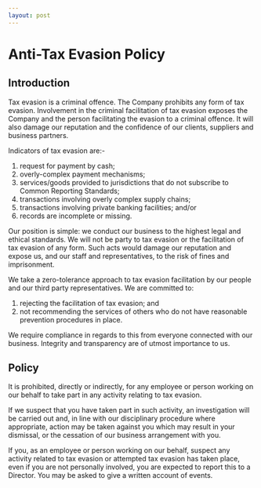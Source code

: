 ```yaml
---
layout: post
---
```


# Anti-Tax Evasion Policy

## Introduction

Tax evasion is a criminal offence. The Company prohibits any form of tax evasion. Involvement in the criminal facilitation of tax evasion exposes the Company and the person facilitating the evasion to a criminal offence. It will also damage our reputation and the confidence of our clients, suppliers and business partners. 

Indicators of tax evasion are:- 

1. request for payment by cash; 
2. overly-complex payment mechanisms; 
3. services/goods provided to jurisdictions that do not subscribe to Common Reporting Standards; 
4. transactions involving overly complex supply chains; 
5. transactions involving private banking facilities; and/or 
6. records are incomplete or missing. 

Our position is simple: we conduct our business to the highest legal and ethical standards. We will not be party to tax evasion or the facilitation of tax evasion of any form. Such acts would damage our reputation and expose us, and our staff and representatives, to the risk of fines and imprisonment. 

We take a zero-tolerance approach to tax evasion facilitation by our people and our third party representatives. We are committed to: 

1. rejecting the facilitation of tax evasion; and 
2. not recommending the services of others who do not have reasonable prevention procedures in place. 

We require compliance in regards to this from everyone connected with our business. Integrity and transparency are of utmost importance to us. 

## Policy 

It is prohibited, directly or indirectly, for any employee or person working on our behalf to take part in any activity relating to tax evasion. 

If we suspect that you have taken part in such activity, an investigation will be carried out and, in line with our disciplinary procedure where appropriate, action may be taken against you which may result in your dismissal, or the cessation of our business arrangement with you. 

If you, as an employee or person working on our behalf, suspect any activity related to tax evasion or attempted tax evasion has taken place, even if you are not personally involved, you are expected to report this to a Director. You may be asked to give a written account of events. 
